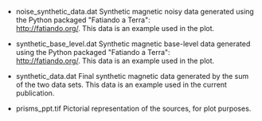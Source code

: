 - noise_synthetic_data.dat
	Synthetic magnetic noisy data generated using the Python packaged "Fatiando a Terra":	
	http://fatiando.org/. This data is an example used in the plot.
	
- synthetic_base_level.dat
	Synthetic magnetic base-level data generated using the Python packaged "Fatiando a Terra":	
	http://fatiando.org/. This data is an example used in the plot.

- synthetic_data.dat
	Final synthetic magnetic data generated by the sum of the two data sets.
	This data is an example used in the current publication.

- prisms_ppt.tif
	Pictorial representation of the sources, for plot purposes.
